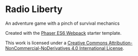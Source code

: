 # Radio Liberty

An adventure game with a pinch of survival mechanics

Created with the [Phaser ES6 Webpack](https://github.com/nkholski/phaser3-es6-webpack) starter template.

This work is licensed under a [Creative Commons Attribution-NonCommercial-NoDerivatives 4.0 International License](http://creativecommons.org/licenses/by-nc-nd/4.0/).

